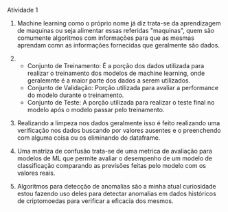 Atividade 1 

1. Machine learning como o próprio nome já diz trata-se da aprendizagem de maquinas ou seja alimentar essas referidas "maquinas", quem são comumente algoritmos com informações para que as mesmas aprendam comn as informações fornecidas que geralmente são dados.

2. * Conjunto de Treinamento: É a porção dos dados utilizada para realizar o treinamento dos modelos de machine learning, onde geralemnte é a maior parte dos dados a serem utilizados.
   * Conjunto de Validação: Porção utilizada para avaliar a performance do modelo durante o treinamento.
   * Conjunto de Teste: A porção utilizada para realizar o teste final no modelo após o modelo passar pelo treinamento.
  
3. Realizando a limpeza nos dados geralmente isso é feito realizando uma verificação nos dados buscando por valores ausentes e o preenchendo com alguma coisa ou os eliminando do dataframe.
   
4. Uma matriza de confusão trata-se de uma metrica de avaliação para modelos de ML que permite avaliar o desempenho de um modelo de classificação comparando as previsões feitas pelo modelo com os valores reais.

5. Algoritmos para detecção de anomalias são a minha atual curiosidade estou fazendo uso deles para detectar anomalias em dados históricos de criptomoedas para verificar a eficacia dos mesmos.
